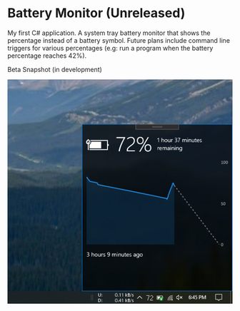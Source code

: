 # Battery Monitor (Unreleased)

My first C# application. A system tray battery monitor that shows the percentage instead of a battery symbol. Future plans include command line triggers for various percentages (e.g: run a program when the battery percentage reaches 42%).

Beta Snapshot (in development)

![](images/betascreenshot.png)